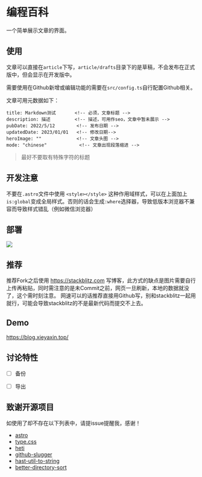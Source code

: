 # 编程百科

一个简单展示文章的界面。

## 使用

文章可以直接在`article`下写，`article/drafts`目录下的是草稿，不会发布在正式版中，但会显示在开发版中。

需要使用在Github新增或编辑功能的需要在`src/config.ts`自行配置Github相关。

文章可用元数据如下：
```
title: Markdown测试       <!-- 必须，文章标题 -->
description: 描述         <!-- 描述，可用作seo，文章中暂未展示 -->
pubDate: 2022/5/12        <!-- 发布日期 -->
updatedDate: 2023/01/01   <!-- 修改日期-->
heroImage: ""             <!-- 文章头图 -->
mode: "chinese"            <!-- 文章出现段落缩进 -->
```

> 最好不要取有特殊字符的标题

## 开发注意

不要在`.astro`文件中使用 `<style></style>` 这种作用域样式，可以在上面加上`is:global`变成全局样式。否则的话会生成`:where`选择器，导致低版本浏览器不兼容而导致样式错乱（例如微信浏览器）

## 部署
[![](https://www.netlify.com/img/deploy/button.svg)](https://app.netlify.com/start/deploy?repository=https://github.com/npmrun/pure-blog)

## 推荐
推荐Fork之后使用 https://stackblitz.com 写博客，此方式的缺点是图片需要自行上传再粘贴，同时需注意的是未Commit之前，网页一旦刷新，本地的数据就没了，这个需时刻注意。
网速可以的话推荐直接用Github写，别和stackblitz一起用就行，可能会导致stackblitz的不是最新代码而提交不上去。

## Demo
https://blog.xieyaxin.top/

## 讨论特性

- [ ] 备份
- [ ] 导出


## 致谢开源项目
如使用了却不存在以下列表中，请提issue提醒我，感谢！
- [astro](https://github.com/withastro/astro) 
- [type.css](https://github.com/sofish/typo.css) 
- [heti](https://github.com/sivan/heti)
- [github-slugger](https://github.com/Flet/github-slugger)
- [hast-util-to-string](https://github.com/rehypejs/rehype-minify/tree/main)
- [better-directory-sort](https://www.npmjs.com/package/better-directory-sort)
